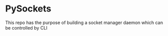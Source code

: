 # PySockets

This repo has the purpose of building a socket manager daemon which can be controlled by CLI
